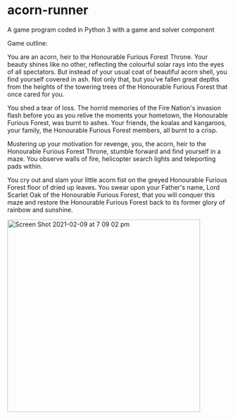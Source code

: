 # acorn-runner

A game program coded in Python 3 with a game and solver component

Game outline:

You are an acorn, heir to the Honourable Furious Forest Throne. Your beauty shines like no other, reflecting the colourful solar rays into the eyes of all spectators. But instead of your usual coat of beautiful acorn shell, you find yourself covered in ash. Not only that, but you've fallen great depths from the heights of the towering trees of the Honourable Furious Forest that once cared for you.

You shed a tear of loss. The horrid memories of the Fire Nation's invasion flash before you as you relive the moments your hometown, the Honourable Furious Forest, was burnt to ashes. Your friends, the koalas and kangaroos, your family, the Honourable Furious Forest members, all burnt to a crisp.

Mustering up your motivation for revenge, you, the acorn, heir to the Honourable Furious Forest Throne, stumble forward and find yourself in a maze. You observe walls of fire, helicopter search lights and teleporting pads within.

You cry out and slam your little acorn fist on the greyed Honourable Furious Forest floor of dried up leaves. You swear upon your Father's name, Lord Scarlet Oak of the Honourable Furious Forest, that you will conquer this maze and restore the Honourable Furious Forest back to its former glory of rainbow and sunshine.

<img width="438" alt="Screen Shot 2021-02-09 at 7 09 02 pm" src="https://user-images.githubusercontent.com/78772945/107481401-37e52380-6bd2-11eb-950b-4ddf009a3fef.png">
